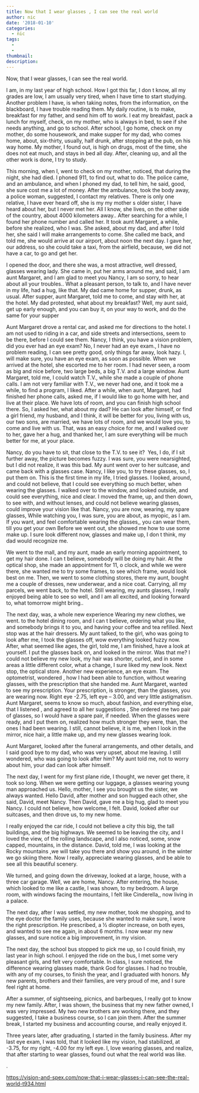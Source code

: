 ```yaml
---
title: Now that I wear glasses , I can see the real world
author: nic
date: '2018-01-10'
categories:
  - nic
tags:
  - 
  - 
thumbnail: 
description: 
---
```


Now, that I wear glasses, I can see the real world.


I am, in my last year of high school.
How I got this far, I don t know, all my grades are low, I am usually very tired, when I have time to start studying.
Another problem I have, is when taking notes, from the information, on the blackboard, I have trouble reading them.
My daily routine, is to make, breakfast for my father, and send him off to work.
I eat my breakfast, pack a lunch for myself, check, on my mother, who is always in bed, to see if she needs anything, and go to school.
After school, I go home, check on my mother, do some housework, and make supper for my dad, who comes home, about, six-thirty, usually, half drunk, after stopping at the pub, on his way home.
My mother, I found out, is high on drugs, most of the time, she does not eat much, and stays in bed all day.
After, cleaning up, and all the other work is done, I try to study.

This morning, when I, went to check on my mother, noticed, that during the night, she had died.
I phoned 911, to find out, what to do.
The police came, and an ambulance, and when I phoned my dad, to tell him, he said, good, she sure cost me a lot of money.
After the ambulance, took the body away, a police woman, suggested, I contact my relatives.
There is only one relative, I have ever heard off, she is my my mother s older sister, I have heard about her, but I never met her.
All I know, she lives, on the other side of the country, about 4000 kilometers away..
After searching for a while, I found her phone number and called her.
It took aunt Margaret, a while, before she realized, who I was.
She asked, about my dad, and after I told her, she said I will make arrangements to come.
She called me back, and told me, she would arrive at our airport, about noon the next day. 
I gave her, our address, so she could take a taxi, from the airfield, because, we did not have a car, to go and get her.


I opened the door, and there she was, a most attractive, well dressed, glasses wearing lady.
She came in, put her arms around me, and said, I am aunt Margaret, and I am glad to meet you Nancy, 
I am so sorry, to hear about all your troubles..
What a pleasant person, to talk to, and I have never in my life, had a hug, like that.
My dad came home for supper, drunk, as usual.
After supper, aunt Margaret, told me to come, and stay with her, at the hotel.
My dad protested, what about my breakfast?
Well, my aunt said, get up early enough, and you can buy it, on your way to work, and do the same for your supper


Aunt Margaret drove a rental car, and asked me for directions to the hotel.
I am not used to riding in a car, and side streets and intersections, seem to be there, before I could see them.
Nancy, I think, you have a vision problem, did you ever had an eye exam?
No, I never had an eye exam., I have no problem reading, I can see pretty good, only things far away, look hazy.
I, will make sure, you have an eye exam, as soon as possible.
When we arrived at the hotel, she escorted me to her room.
I had never seen, a room as big and nice before, two large beds, a big T.V. and a large window.
Aunt Margaret, told me, I could watch T.V., while she made a couple of phone calls.
I am not very familiar with T.V., we never had one, and it took me a while, to find a program, I liked.
After a while, when aunt, Margaret, had finished her phone calls, asked me, if I would like to go home with her, and live at their place.
We have lots of room, and you can finish high school there.
So, I asked her, what about my dad?
He can look after himself, or find a girl friend, my husband, and I think, it will be better for you, living with us, our two sons, are married, we have lots of room, and we would love you, to come and live with us.
That, was an easy choice for me, and I walked over to her, gave her a hug, and thanked her, I am sure everything will be much better for me, at your place.

Nancy, do you have to sit, that close to the T.V. to see it? 
Yes, I do, if I sit further away, the picture becomes fuzzy.
I was sure, you were nearsighted, but I did not realize, it was this bad.
My aunt went over to her suitcase, and came back with a glasses case.
Nancy, I like you, to try these glasses, so, I put them on.
This is the first time in my life, I tried glasses.
I looked, around, and could not believe, that I could see everything so much better, when wearing the glasses.
I walked over to the window, and looked outside, and could see everything, nice and clear. 
I moved the frame, up, and then down, to see with, and without lenses, and could not believe wearing glasses, could improve your vision like that.
Nancy, you are now, wearing, my spare glasses, 
While watching you, I was sure, you are about, as myopic, as I am.
If you want, and feel comfortable wearing the glasses,, you can wear them, till you get your own
Before we went out, she showed me how to use some make up.
I sure look different now, glasses and make up, I don t think, my dad would recognize me.


We went to the mall, and my aunt, made an early morning appointment, to get my hair done. 
I can t believe, somebody will be doing my hair.
At the optical shop, she made an appointment for 11, o clock, and while we were there, she wanted me to try some frames, to see which frame, would look best on me.
Then, we went to some clothing stores, there my aunt, bought me a couple of dresses, new underwear, and a nice coat.
Carrying, all my parcels, we went back, to the hotel.
Still wearing, my aunts glasses, I really enjoyed being able to see so well, and I am all excited, and looking forward to, what tomorrow might bring..

The next day, was, a whole new experience
Wearing my new clothes, we went. to the hotel dining room, and I can t believe, ordering what you like, and somebody brings it to you, and having your coffee and tea refilled.
Next stop was at the hair dressers.
My aunt talked, to the girl, who was going to look after me, I took the glasses off, wow everything looked fuzzy now.
After, what seemed like ages, the girl, told me, I am finished, have a look at yourself.
I put the glasses back on, and looked in the mirror.
Was that me? I could not believe my new look, my hair was shorter, curled, and in some areas a little different color, what a change, I sure liked my new look.
Next stop, the optical store.
Another new experience, an eye exam.
The optometrist, wondered , how I had been able to function, without wearing glasses, with the prescription that she handed me.
Aunt Margaret, wanted to see my prescription.
Your prescription, is stronger, than the glasses, you are wearing now.
Right eye -2.75, left eye – 3.00, and very little astigmatism.
Aunt Margaret, seems to know so much, about fashion, and everything else, that I listened , and agreed to all her suggestions , 
She ordered me two pair of glasses, so I would have a spare pair, if needed.
When the glasses were ready, and I put them on, realized how much stronger they were, than, the ones I had been wearing.
I still, cannot believe, it is me, when I look in the mirror, nice hair, a little make up, and my new glasses wearing look.

Aunt Margaret, looked after the funeral arrangements, and other details, and I said good bye to my dad, who was very upset, about me leaving.
I still wondered, who was going to look after him?
My aunt told me, not to worry about him, your dad can look after himself.

The next day, I went for my first plane ride, I thought, we never get there, it took so long.
When we were getting our luggage, a glasses wearing young man approached us.
Hello, mother, I see you brought us the sister, we always wanted.
Hello David, after mother and son hugged each other, she said, David, meet Nancy.
Then David, gave me a big hug, glad to meet you Nancy.
I could not believe, how welcome, I felt.
David, looked after our suitcases, and then drove us, to my new home.

I really enjoyed the car ride, I could not believe a city this big, the tall buildings, and the big highways.
We seemed to be leaving the city, and I loved the view, of the rolling landscape, and I also noticed, some, snow capped, mountains, in the distance.
David, told me, I was looking at the Rocky mountains ,we will take you there and show you around, in the winter we go skiing there.
Now I really, appreciate wearing glasses, and be able to see all this beautiful scenery.

We turned, and going down the driveway, looked at a large, house, with a three car garage.
Well, we are home, Nancy.
After entering, the house, which looked to me like a castle, I was shown, to my bedroom.
A large room, with windows facing the mountains, I felt like Cinderella,, now living in a palace. 


The next day, after I was settled, my new mother, took me shopping, and to the eye doctor the family uses, because she wanted to make sure, I wore the right prescription.
He prescribed, a ½ diopter increase, on both eyes, and wanted to see me again, in about 6 months.
I now wear my new glasses, and sure notice a big improvement, in my vision.


The next day, the school bus stopped to pick me up, so I could finish, my last year in high school.
I enjoyed the ride on the bus, I met some very pleasant girls, and felt very comfortable.
In class, I sure noticed, the difference wearing glasses made, thank God for glasses.
I had no trouble, with any of my courses, to finish the year, and I graduated with honors.
My new parents, brothers and their families, are very proud of me, and I sure feel right at home.


After a summer, of sightseeing, picnics, and barbeques, I really got to know my new family.
After, I was shown, the business that my new father owned, I was very impressed. 
My two new brothers are working there, and they suggested, I take a business course, so I can join them.
After the summer break, I started my business and accounting course, and really enjoyed it.


Three years later, after graduating, I started in the family business.
After my last eye exam, I was told, that it looked like my vision, had stabilized, at -3.75, for my right,
-4.00 for my left eye.
l, love wearing glasses, and realize, that after starting to wear glasses, found out what the real world was like.






























































.

https://vision-and-spex.com/now-that-i-wear-glasses-i-can-see-the-real-world-t934.html
